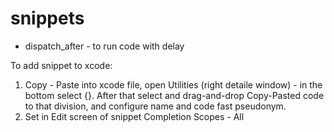# snippets

- dispatch_after - to run code with delay

To add snippet to xcode:

1) Copy - Paste into xcode file, open Utilities (right detaile window) - in the bottom select {}. After that select and drag-and-drop Copy-Pasted code to that division, and configure name and code fast pseudonym.
2) Set in Edit screen of snippet Completion Scopes - All
